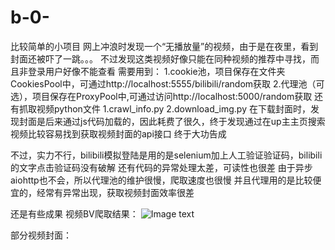 # b-0-
比较简单的小项目
网上冲浪时发现一个“无播放量”的视频，由于是在夜里，看到封面还被吓了一跳。。。
不过发现这类视频好像只能在同种视频的推荐中寻找，而且非登录用户好像不能查看
需要用到：
1.cookie池，项目保存在文件夹CookiesPool中，可通过http://localhost:5555/bilibili/random获取
2.代理池（可选），项目保存在ProxyPool中,可通过访问http://localhost:5000/random获取
还有抓取视频python文件
1.crawl_info.py
2.download_img.py
在下载封面时，发现封面是后来通过js代码加载的，因此耗费了很久，终于发现通过在up主主页搜索视频比较容易找到获取视频封面的api接口
终于大功告成

不过，实力不行，bilibili模拟登陆是用的是selenium加上人工验证验证码，bilibili的文字点击验证码没有破解
还有代码的异常处理太差，可读性也很差
由于异步aiohttp也不会，所以代理池的维护很慢，爬取速度也很慢
并且代理用的是比较便宜的，经常有异常出现，获取视频封面效率很差

还是有些成果
视频BV爬取结果：
![Image text](https://github.com/wenziqiang/b-0-/blob/master/img_folder/BV%E7%BB%93%E6%9E%9C.PNG)

部分视频封面：

